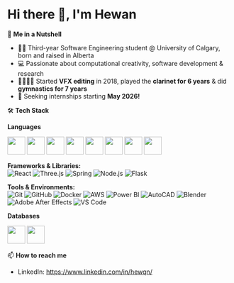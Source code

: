 # Hi there 👋, I'm Hewan

🌰 **Me in a Nutshell**
- 👩‍🎓 Third-year Software Engineering student @ University of Calgary, born and raised in Alberta  
- 💻 Passionate about computational creativity, software development & research
- 🎨🎼🤸‍♀️ Started **VFX editing** in 2018, played the **clarinet for 6 years** & did **gymnastics for 7 years**  
- 📅 Seeking internships starting **May 2026!**
  
🛠 **Tech Stack**

**Languages**  
<p>
  <img src="https://cdn.jsdelivr.net/gh/devicons/devicon/icons/python/python-original.svg" width="40" height="40"/>
  <img src="https://cdn.jsdelivr.net/gh/devicons/devicon/icons/java/java-original.svg" width="40" height="40"/>
  <img src="https://cdn.jsdelivr.net/gh/devicons/devicon/icons/javascript/javascript-original.svg" width="40" height="40"/>
  <img src="https://cdn.jsdelivr.net/gh/devicons/devicon/icons/typescript/typescript-original.svg" width="40" height="40"/>
  <img src="https://cdn.jsdelivr.net/gh/devicons/devicon/icons/c/c-original.svg" width="40" height="40"/>
  <img src="https://cdn.jsdelivr.net/gh/devicons/devicon/icons/cplusplus/cplusplus-original.svg" width="40" height="40"/>
  <img src="https://cdn.jsdelivr.net/gh/devicons/devicon/icons/html5/html5-original.svg" width="40" height="40"/>
  <img src="https://cdn.jsdelivr.net/gh/devicons/devicon/icons/css3/css3-original.svg" width="40" height="40"/>
</p>

**Frameworks & Libraries:**  
![React](https://img.shields.io/badge/-React-61DAFB?logo=react&logoColor=black) 
![Three.js](https://img.shields.io/badge/-Three.js-000000?logo=three.js&logoColor=white) 
![Spring](https://img.shields.io/badge/-Spring-6DB33F?logo=spring&logoColor=white) 
![Node.js](https://img.shields.io/badge/-Node.js-339933?logo=node.js&logoColor=white) 
![Flask](https://img.shields.io/badge/-Flask-000000?logo=flask&logoColor=white) 

**Tools & Environments:**  
![Git](https://img.shields.io/badge/-Git-F05032?logo=git&logoColor=white) 
![GitHub](https://img.shields.io/badge/-GitHub-181717?logo=github&logoColor=white) 
![Docker](https://img.shields.io/badge/-Docker-2496ED?logo=docker&logoColor=white) 
![AWS](https://img.shields.io/badge/-AWS-232F3E?logo=amazon-aws&logoColor=white) 
![Power BI](https://img.shields.io/badge/-PowerBI-F2C811?logo=power-bi&logoColor=black) 
![AutoCAD](https://img.shields.io/badge/-AutoCAD-E51050?logo=autodesk&logoColor=white) 
![Blender](https://img.shields.io/badge/-Blender-F5792A?logo=blender&logoColor=white) 
![Adobe After Effects](https://img.shields.io/badge/Adobe%20After%20Effects-9999FF?logo=Adobe-After-Effects&logoColor=white)
![VS Code](https://img.shields.io/badge/-VS%20Code-007ACC?logo=visual-studio-code&logoColor=white) 

**Databases**  
<p>
  <img src="https://cdn.jsdelivr.net/gh/devicons/devicon/icons/postgresql/postgresql-original.svg" width="40" height="40"/>
  <img src="https://cdn.jsdelivr.net/gh/devicons/devicon/icons/mysql/mysql-original.svg" width="40" height="40"/>
</p>
 
📫 **How to reach me**
- LinkedIn: https://www.linkedin.com/in/hewqn/ 


